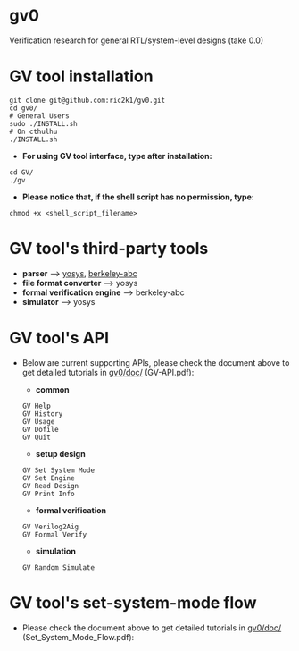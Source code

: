 # gv0
Verification research for general RTL/system-level designs (take 0.0)

# GV tool installation
```json=
git clone git@github.com:ric2k1/gv0.git
cd gv0/
# General Users
sudo ./INSTALL.sh 
# On cthulhu
./INSTALL.sh
```

- **For using GV tool interface, type after installation:**
```json=
cd GV/
./gv
```

- **Please notice that, if the shell script has no permission, type:**
```json=
chmod +x <shell_script_filename>
```

# GV tool's third-party tools
- **parser** --> [yosys](https://github.com/YosysHQ/yosys), [berkeley-abc](https://github.com/berkeley-abc/abc)
- **file format converter** --> yosys
- **formal verification engine** --> berkeley-abc 
- **simulator** --> yosys

# GV tool's API 
- Below are current supporting APIs, please check the document above to get detailed tutorials in [gv0/doc/](https://github.com/ric2k1/gv0/tree/main/doc) (GV-API.pdf): 
    - **common** 
    ```json=
    GV Help
    GV History 
    GV Usage
    GV Dofile
    GV Quit
    ```
    
    - **setup design** 
    ```json=
    GV Set System Mode
    GV Set Engine
    GV Read Design
    GV Print Info
    ```

    - **formal verification**
    ```json=
    GV Verilog2Aig
    GV Formal Verify
    ```

    - **simulation**
    ```json=
    GV Random Simulate
    ```

# GV tool's set-system-mode flow
- Please check the document above to get detailed tutorials in [gv0/doc/](https://github.com/ric2k1/gv0/tree/main/doc) (Set_System_Mode_Flow.pdf):
